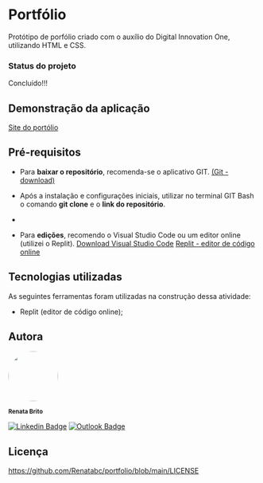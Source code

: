 # Portfólio 

Protótipo de porfólio criado com o auxílio do Digital Innovation One, utilizando HTML e CSS.

### Status do projeto
Concluído!!!

## Demonstração da aplicação
[Site do portólio](https://renatabc.github.io/portfolio/)

## Pré-requisitos
- Para **baixar o repositório**, recomenda-se o aplicativo GIT.
[(Git - download)](https://git-scm.com/downloads)

- Após a instalação e configurações iniciais, utilizar no terminal GIT Bash o comando **git clone** e o **link do repositório**.
- 
- Para **edições**, recomendo o Visual Studio Code ou um editor online (utilizei o Replit).
[Download Visual Studio Code](https://code.visualstudio.com/download)
[Replit - editor de código online](http://replit.com)

## Tecnologias utilizadas
As seguintes ferramentas foram utilizadas na construção dessa atividade:

- Replit (editor de código online);

## Autora
<img style="border-radius: 50%;" src="https://avatars.githubusercontent.com/u/93830634?s=400&u=6adaba5d61e8bc151b25462fb36582bb32a7e146&v=4" width="100px;" height="100px;" alt=""/>

<sub><b>Renata Brito</b></sub>

[![Linkedin Badge](https://img.shields.io/badge/-Renata-blue?style=flat-square&logo=Linkedin&logoColor=white&link=https://www.linkedin.com/in/renata-brito-601b83222/)](https://www.linkedin.com/in/renata-brito-601b83222/)
[![Outlook Badge](https://img.shields.io/badge/-renatabc12@outlook.com-c14438?style=flat-square&logo=Outlook&logoColor=white&link=mailto:renatabc12@outlook.com)](mailto:renatabc12@outlook.com)

## Licença
https://github.com/Renatabc/portfolio/blob/main/LICENSE
